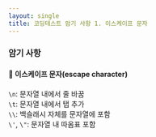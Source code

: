 ```yaml
---
layout: single
title: 코딩테스트 암기 사항 1. 이스케이프 문자
---
```


### 암기 사항 
#### 🚀 이스케이프 문자(escape character)
`\n`: 문자열 내에서 줄 바꿈   
`\t`: 문자열 내에서 탭 추가   
`\\`: 백슬래시 자체를 문자열에 포함   
`\'`, `\"`: 문자열 내 따옴표 포함 
